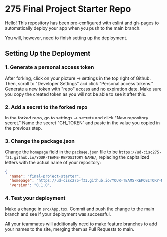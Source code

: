 # 275 Final Project Starter Repo
Hello! This repository has been pre-configured with eslint and gh-pages to automatically deploy your app when you push to the main branch. 

You will, however, need to finish setting up the deployment.

## Setting Up the Deployment

### 1. Generate a personal access token
After forking, click on your picture -> settings in the top right of Github. Then, scroll to "Developer Settings" and click "Personal access tokens." Generate a new token with "repo" access and no expiration date. Make sure you copy the created token as you will not be able to see it after this.

### 2. Add a secret to the forked repo
In the forked repo, go to settings -> secrets and click "New repository secret." Name the secret "GH_TOKEN" and paste in the value you copied in the previous step. 

### 3. Change the package.json

Change the `homepage` field in the `package.json` file to be `https://ud-cisc275-f21.github.io/YOUR-TEAMS-REPOSITORY-NAME/`, replacing the capitalized letters with the actual name of your repository:
```json
{
  "name": "final-project-starter",
  "homepage": "https://ud-cisc275-f21.github.io/YOUR-TEAMS-REPOSITORY-NAME/",
  "version": "0.1.0",
```

### 4. Test your deployment

Make a change in `src/App.tsx`. Commit and push the change to the main branch and see if your deployment was successful. 

All your teammates will additionally need to make feature branches to add your names to the site, merging them as Pull Requests to main.
